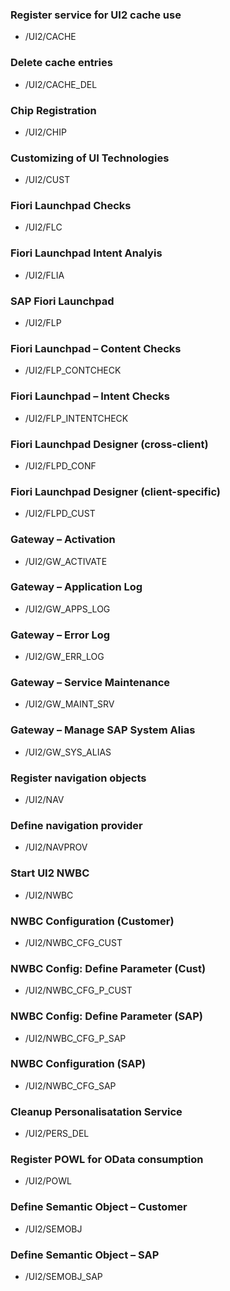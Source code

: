 

### Register service for UI2 cache use
- /UI2/CACHE
### Delete cache entries
- /UI2/CACHE_DEL
### Chip Registration
- /UI2/CHIP
### Customizing of UI Technologies
- /UI2/CUST
### Fiori Launchpad Checks
- /UI2/FLC
### Fiori Launchpad Intent Analyis
- /UI2/FLIA
### SAP Fiori Launchpad
- /UI2/FLP
### Fiori Launchpad – Content Checks
- /UI2/FLP_CONTCHECK
### Fiori Launchpad – Intent Checks
- /UI2/FLP_INTENTCHECK
### Fiori Launchpad Designer (cross-client)
- /UI2/FLPD_CONF
### Fiori Launchpad Designer (client-specific)
- /UI2/FLPD_CUST
### Gateway – Activation
- /UI2/GW_ACTIVATE
### Gateway – Application Log
- /UI2/GW_APPS_LOG
### Gateway – Error Log
- /UI2/GW_ERR_LOG
### Gateway – Service Maintenance
- /UI2/GW_MAINT_SRV
### Gateway – Manage SAP System Alias
- /UI2/GW_SYS_ALIAS
### Register navigation objects
- /UI2/NAV
### Define navigation provider
- /UI2/NAVPROV
### Start UI2 NWBC
- /UI2/NWBC
### NWBC Configuration (Customer)
- /UI2/NWBC_CFG_CUST
### NWBC Config: Define Parameter (Cust)
- /UI2/NWBC_CFG_P_CUST
### NWBC Config: Define Parameter (SAP)
- /UI2/NWBC_CFG_P_SAP
### NWBC Configuration (SAP)
- /UI2/NWBC_CFG_SAP
### Cleanup Personalisatation Service
- /UI2/PERS_DEL
### Register POWL for OData consumption
- /UI2/POWL
### Define Semantic Object – Customer
- /UI2/SEMOBJ
### Define Semantic Object – SAP
- /UI2/SEMOBJ_SAP